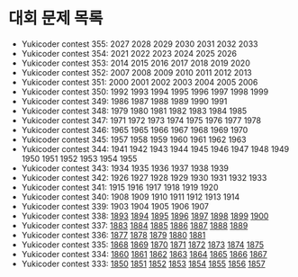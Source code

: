 # 대회 문제 목록

- Yukicoder contest 355: 2027 2028 2029 2030 2031 2032 2033
- Yukicoder contest 354: 2021 2022 2023 2024 2025 2026
- Yukicoder contest 353: 2014 2015 2016 2017 2018 2019 2020
- Yukicoder contest 352: 2007 2008 2009 2010 2011 2012 2013
- Yukicoder contest 351: 2000 2001 2002 2003 2004 2005 2006
- Yukicoder contest 350: 1992 1993 1994 1995 1996 1997 1998 1999
- Yukicoder contest 349: 1986 1987 1988 1989 1990 1991
- Yukicoder contest 348: 1979 1980 1981 1982 1983 1984 1985
- Yukicoder contest 347: 1971 1972 1973 1974 1975 1976 1977 1978
- Yukicoder contest 346: 1965 1965 1966 1967 1968 1969 1970
- Yukicoder contest 345: 1957 1958 1959 1960 1961 1962 1963
- Yukicoder contest 344: 1941 1942 1943 1944 1945 1946 1947 1948 1949 1950 1951 1952 1953 1954 1955
- Yukicoder contest 343: 1934 1935 1936 1937 1938 1939
- Yukicoder contest 342: 1926 1927 1928 1929 1930 1931 1932 1933
- Yukicoder contest 341: 1915 1916 1917 1918 1919 1920
- Yukicoder contest 340: 1908 1909 1910 1911 1912 1913 1914
- Yukicoder contest 339: 1903 1904 1905 1906 1907
- Yukicoder contest 338: [1893](problems/1893.md) [1894](problems/1894.md) [1895](problems/1895.md) [1896](problems/1896.md) [1897](problems/1897.md) [1898](problems/1898.md) [1899](problems/1899.md) [1900](problems/1900.md)
- Yukicoder contest 337: [1883](problems/1883.md) [1884](problems/1884.md) [1885](problems/1885.md) [1886](problems/1886.md) [1887](problems/1887.md) [1888](problems/1888.md) [1889](problems/1889.md)
- Yukicoder contest 336: [1877](problems/1877.md) [1878](problems/1878.md) [1879](problems/1879.md) [1880](problems/1880.md) [1881](problems/1881.md)
- Yukicoder contest 335: [1868](problems/1868.md) [1869](problems/1869.md) [1870](problems/1870.md) [1871](problems/1871.md) [1872](problems/1872.md) [1873](problems/1873.md) [1874](problems/1874.md) [1875](problems/1875.md)
- Yukicoder contest 334: [1860](problems/1860.md) [1861](problems/1861.md) [1862](problems/1862.md) [1863](problems/1863.md) [1864](problems/1864.md) [1865](problems/1865.md) [1866](problems/1866.md) [1867](problems/1867.md)
- Yukicoder contest 333: [1850](problems/1850.md) [1851](problems/1851.md) [1852](problems/1852.md) [1853](problems/1853.md) [1854](problems/1854.md) [1855](problems/1855.md) [1856](problems/1856.md) [1857](problems/1857.md)